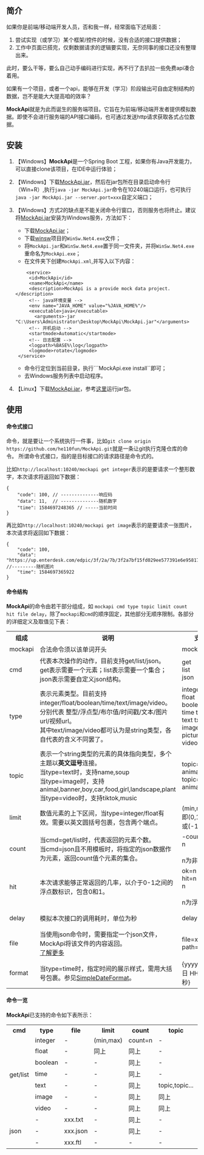 ## 简介

如果你是前端/移动端开发人员，否和我一样，经常面临下述局面：
1. 尝试实现（或学习）某个框架/控件的时候，没有合适的接口提供数据；
2. 工作中页面已搭完，仅剩数据请求的逻辑要实现，无奈同事的接口还没有整理出来。

此时，要么干等，要么自己动手编码进行实现，再不行了去扒拉一些免费api凑合着用。

如果有一个项目，或者一个api，能够在开发（学习）阶段输出可自由定制结构的数据，岂不是能大大提高咱的效率？

**MockApi**就是为此而诞生的服务端项目。它旨在为前端/移动端开发者提供模拟数据。即使不会进行服务端的API接口编码，也可通过发送http请求获取各式占位数据。

## 安装

1. 【Windows】**MockApi**是一个Spring Boot 工程，如果你有Java开发能力，可以直接clone该项目，在IDE中运行体验；

2. 【Windows】下载[MockApi.jar](https://github.com/he110fun/MockApi/raw/master/MockApi.jar)，然后在jar包所在目录启动命令行（Win+R）,执行```java -jar MockApi.jar```命令在10240端口运行，也可执行```java -jar MockApi.jar --server.port=xxx```自定义端口；

3. 【Windows】方式2的缺点是不能关闭命令行窗口，否则服务也将终止。建议将[MockApi.jar](https://github.com/he110fun/MockApi/raw/master/MockApi.jar)安装为Windows服务，方法如下：
    - 下载[MockApi.jar](https://github.com/he110fun/MockApi/raw/master/MockApi.jar)；
    - 下载[winsw](https://github.com/kohsuke/winsw/releases)项目的```WinSw.Net4.exe```文件；
    - 将```MockApi.jar```和```WinSw.Net4.exe```置于同一文件夹，并将```WinSw.Net4.exe```重命名为```MockApi.exe```；
    - 在文件夹下创建```MockApi.xml```,并写入以下内容：
    ```
        <service>
         <id>MockApi</id>
         <name>MockApi</name>
         <description>MockApi is a provide mock data project.</description>
         <!-- java环境变量 -->
         <env name="JAVA_HOME" value="%JAVA_HOME%"/>
         <executable>java</executable>
           <arguments>-jar "C:\Users\Administrator\Desktop\MockApi\MockApi.jar"</arguments>
         <!-- 开机启动 -->
         <startmode>Automatic</startmode>
         <!-- 日志配置 -->
         <logpath>%BASE%\log</logpath>
         <logmode>rotate</logmode>
     </service>
    ```
      - 命令行定位到当前目录，执行```MockApi.exe install``即可；
      - 去Windows服务列表中启动程序。
    
4. 【Linux】下载[MockApi.jar](https://github.com/he110fun/MockApi/raw/master/MockApi.jar)，参考[这里](https://www.cnblogs.com/linnuo/p/9084125.html)运行jar包。

## 使用

#### 命令式接口

命令，就是要让一个系统执行一件事，比如```git clone origin https://github.com/he110fun/MockApi.git```就是一条让git执行克隆仓库的命令。
所谓命令式接口，指的是目标接口的请求路径是命令式的。

比如```http://localhost:10240/mockapi get integer```表示的是要请求一个整形数字，本次请求将返回如下数据：
```
{
    "code": 100, // --------------响应码
    "data": 11,  // --------------随机数字
    "time": 1584697248365 // -----当前时间
}
```
再比如```http://localhost:10240/mockapi get image```表示的是要请求一张图片，本次请求将返回如下数据：
```
{
    "code": 100,
    "data": "https://up.enterdesk.com/edpic/3f/2a/7b/3f2a7bf15fd029ee577391e6e958173b.jpg", //---------随机图片
    "time": 1584697365922
}
```

#### 命令结构

**MockApi**的命令由若干部分组成，如 ```mockapi cmd type topic limit count hit file delay```，除了```mockapi```和```cmd```的顺序固定，其他部分无顺序限制。各部分的详细定义及取值见下表：

<table>
    <tr>
        <th>组成</th>
        <th>说明</th>
        <th>支持写法</th>
        <th>备注</th>
    </tr>
    <tr>
        <td>mockapi</td>
        <td>合法命令须以该单词开头</td>
        <td>mockapi</td>
        <td>【必】</td>
    </tr>
    <tr>
        <td>cmd</td>
        <td>代表本次操作的动作，目前支持get/list/json。<br>get表示需要一个元素；list表示需要一个集合；json表示需要自定义json结构。</td>
        <td>get<br>list<br>json</td>
        <td>【必】</td>
    </tr>
    <tr>
        <td>type</td>
        <td>表示元素类型。目前支持integer/float/boolean/time/text/image/video。<br>分别代表 整型/浮点型/布尔值/时间戳/文本/图片url/视频url。<br>其中text/image/video都可认为是string类型，各自代表的含义不同罢了。</td>
        <td>integer int<br>float<br>boolean bool<br>time timestamp<br>text txt<br>image img photo picture<br>video</td>
        <td>cmd=get/list【必】</td>
    </tr>
    <tr>
        <td>topic</td>
        <td>表示一个string类型的元素的具体指向类型，多个主题以<strong>英文逗号</strong>连接。<br>当type=text时，支持name,soup<br>当type=image时，支持animal,banner,boy,car,food,girl,landscape,plant<br>当type=video时，支持tiktok,music</td>
        <td>topic=animal<br>animal<br>topic=animal,boy<br>animal,boy</td>
        <td>type=string【选填】<br>默认所有</td>
    </tr>
    <tr>
        <td>limit</td>
        <td>数值元素的上下区间，当type=integer/float有效。需要以英文圆括号包裹，包含两个端点。</td>
        <td>(min,max)<br>即(0,1024)<br>或(-100,100)</td>
        <td>type=integer/float<br>【选填】<br>默认(0,100)</td>
    </tr>
    <tr>
        <td>count</td>
        <td>当cmd=get/list时，代表返回的元素个数。<br>当cmd=json且不用模板时，将指定的json数据作为元素，返回count值个元素的集合。<br></td>
        <td>-count=n<br>n<br><br>n为非0整数</td>
        <td>【选填】</td>
    </tr>
    <tr>
        <td>hit</td>
        <td>本次请求能够正常返回的几率，以介于0-1之间的浮点数标识，包含0和1。</td>
        <td>ok=n<br>hit=n<br>n<br><br>n为浮点数</td>
        <td>【选填】<br>默认1</td>
    </tr>
    <tr>
        <td>delay</td>
        <td>模拟本次接口的调用耗时，单位为秒</td>
        <td>delay=n</td>
        <td>【选填】<br>默认0：即时返回</td>
    </tr>
    <tr>
        <td>file</td>
        <td>当使用json命令时，需要指定一个json文件，MockApi将该文件的内容返回。<br><a href="http://www.baidu.com">了解更多</a></td>
        <td>file=xxx<br>path=xxx</td>
        <td>cmd=json【必填】</td>
    </tr>
    <tr>
        <td>format</td>
        <td>当type=time时，指定时间的展示样式，需用大括号包裹。参见<a href="https://docs.oracle.com/javase/8/docs/api/java/text/SimpleDateFormat.html" target="_blank">SimpleDateFormat</a>。</td>
        <td>{yyyy年MM月dd日 HH时mm分ss秒}</td>
        <td>【选填】</td>
    </tr>
</table>


#### 命令一览

**MockApi**已支持的命令如下表所示：

<table>
    <tr>
        <th>cmd</th>
        <th>type</th>
        <th>file</th>
        <th>limit</th>
        <th>count</th>
        <th>topic</th>
        <th>format</th>
        <th>hit</th>
        <th>delay</th>
    </tr>
    <tr>
        <td rowspan="7">get/list</td>
        <td>integer</td>
        <td>-</td>
        <td>(min,max)</td>
        <td>count=n</td>
        <td>-</td>
        <td>-</td>
        <td>hit=x</td>
        <td>delay=s</td>
    </tr>
    <tr>
        <td>float</td>
        <td>-</td>
        <td>同上</td>
        <td>同上</td>
        <td>-</td>
        <td>-</td>
        <td>同上</td>
        <td>同上</td>
    </tr>
    <tr>
        <td>boolean</td>
        <td>-</td>
        <td>-</td>
        <td>同上</td>
        <td>-</td>
        <td>-</td>
        <td>同上</td>
        <td>同上</td>
    </tr>
    <tr>
        <td>time</td>
        <td>-</td>
        <td>-</td>
        <td>同上</td>
        <td>-</td>
        <td>{format}</td>
        <td>同上</td>
        <td>同上</td>
    </tr>
    <tr>
        <td>text</td>
        <td>-</td>
        <td>-</td>
        <td>同上</td>
        <td>topic,topic...</td>
        <td>-</td>
        <td>同上</td>
        <td>同上</td>
    </tr>
    <tr>
        <td>image</td>
        <td>-</td>
        <td>-</td>
        <td>同上</td>
        <td>同上</td>
        <td>-</td>
        <td>同上</td>
        <td>同上</td>
    </tr>
    <tr>
        <td>video</td>
        <td>-</td>
        <td>-</td>
        <td>同上</td>
        <td>同上</td>
        <td>-</td>
        <td>同上</td>
        <td>同上</td>
    </tr>
    <tr>
        <td rowspan="7">json</td>
        <td>-</td>
        <td>xxx.txt</td>
        <td>-</td>
        <td>同上</td>
        <td>-</td>
        <td>-</td>
        <td>同上</td>
        <td>同上</td>
    </tr>
    <tr>
        <td>-</td>
        <td>xxx.json</td>
        <td>-</td>
        <td>同上</td>
        <td>-</td>
        <td>-</td>
        <td>同上</td>
        <td>同上</td>
    </tr>
    <tr>
        <td>-</td>
        <td>xxx.ftl</td>
        <td>-</td>
        <td>-</td>
        <td>-</td>
        <td>-</td>
        <td>同上</td>
        <td>同上</td>
    </tr>
</table>